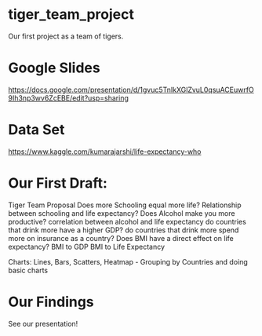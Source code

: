# tiger_team_project
Our first project as a team of tigers.

# Google Slides
https://docs.google.com/presentation/d/1gvuc5TnIkXGlZvuL0qsuACEuwrfO9Ih3np3wv6ZcEBE/edit?usp=sharing

# Data Set
https://www.kaggle.com/kumarajarshi/life-expectancy-who

# Our First Draft:
Tiger Team Proposal
  Does more Schooling equal more life?
    Relationship between schooling and life expectancy?
  Does Alcohol make you more productive?
    correlation between alcohol and life expectancy
    do countries that drink more have a higher GDP?
    do countries that drink more spend more on insurance as a country?
  Does BMI have a direct effect on life expectancy?
    BMI to GDP
    BMI to Life Expectancy

Charts: Lines, Bars, Scatters, Heatmap - Grouping by Countries and doing basic charts

# Our Findings
See our presentation!



